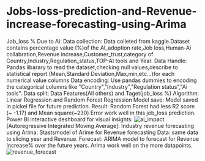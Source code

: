 # Jobs-loss-prediction-and-Revenue-increase-forecasting-using-Arima
Job_loss % Due to Ai:
Data collection:
Data colleted from kaggle.Dataset contains percentage value (%)of the AI_adoption rate,Job loss,Human-Ai collabration,Revenue increase,Customer_trust,category of Country,Industry,Regulation_status,TOP-AI tools and Year.
Data Handle:
Pandas libarary to read the dataset,checking null values,describe to statistical report (Mean,Standard Deviation,Max,min,etc...)for each numerical value columns
Data encoding:
Use pandas dummies to encoding the categorical columns like "Country","Industry","Regulation status","Ai tools".
Data split:
Data Features(All others) and Taget(job_loss %)
Algorithm:
Linear Regression and Random Forest Regression
Model save:
Model saved in pickel file for future prediction.
Result:
Random Forest had less R2 score (~ -1.17) and Mean square(~230) Error work well in this job_loss prediction. 
Power BI interactive deshboard for visual insights:
![ai_impact](https://github.com/user-attachments/assets/1adf1226-a0bd-4ebe-93e8-51c145fb8d5e)
[Autoregressive Integrated Moving Average]:
Industry revenue forecasting using Arima:
Stastsmodel of Arime for Revenue forecasting
Data:
same data to slicing year and Revenue.
Forecast:
ARIMA model to forecast for Revenue Increase% over the future years.
Arima work well on the more datapoints.
![revenue_forecast](https://github.com/user-attachments/assets/3332aa34-d9bb-416f-81f6-3104aa21d0f4)





